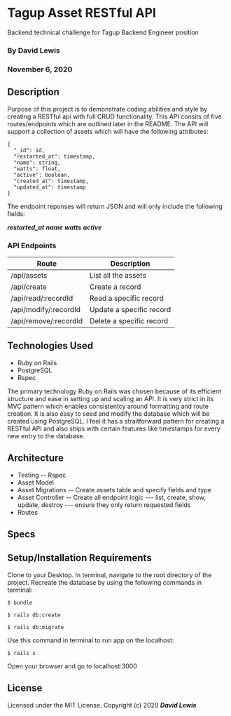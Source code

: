 # Tagup Asset RESTful API

Backend technical challenge for Tagup Backend Engineer position

### By David Lewis

### November 6, 2020

## Description

Purpose of this project is to demonstrate coding abilities and style by creating a RESTful api with full CRUD functionality. This API consits of five routes/endpoints which are outlined later in the README. The API will support a collection of assets which will have the following attributes:

```JS
{
  "_id": id,
  "restarted_at": timestamp,
  "name": string,
  "watts": float,
  "active": boolean,
  "created_at": timestamp,
  "updated_at": timestamp
}
```

The endpoint reponses will return JSON and will only include the following fields:

**_restarted_at_**
**_name_**
**_watts_**
**_active_**

### API Endpoints

| Route                 | Description              |
| --------------------- | ------------------------ |
| /api/assets           | List all the assets      |
| /api/create           | Create a record          |
| /api/read/:recordId   | Read a specific record   |
| /api/modify/:recordId | Update a specific record |
| /api/remove/:recordId | Delete a specific record |

## Technologies Used

- Ruby on Rails
- PostgreSQL
- Rspec

The primary technology Ruby on Rails was chosen because of its efficient structure and ease in setting up and scaling an API. It is very strict in its MVC pattern which enables consistentcy around formatting and route creation. It is also easy to seed and modify the database which will be created using PostgreSQL. I feel it has a straitforward pattern for creating a RESTful API and also ships with certain features like timestamps for every new entry to the database.

## Architecture

- Testing
  -- Rspec
- Asset Model
- Asset Migrations
  -- Create assets table and specify fields and type
- Asset Controller
  -- Create all endpoint logic
  --- list, create, show, update, destroy
  --- ensure they only return requested fields
- Routes

## Specs

## Setup/Installation Requirements

Clone to your Desktop.
In terminal, navigate to the root directory of the project.
Recreate the database by using the following commands in terminal:

```
$ bundle
```

```
$ rails db:create
```

```
$ rails db:migrate
```

Use this command in terminal to run app on the localhost:

```
$ rails s
```

Open your browser and go to localhost:3000

## License

Licensed under the MIT License.
Copyright (c) 2020 **_David Lewis_**
